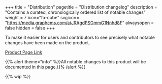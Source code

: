 +++
title = "Distribution"
pagetitle = "Distribution changelog"
description = "Contains a curated, chronologically ordered list of notable changes"
weight = 7
icon="fa-cube"
svgicon= "https://media.graphcms.com/atJRAgdPSGmmG1Nnhd8F"
alwaysopen = false
hidden = false
+++

To make it easier for users and contributors to see precisely what notable changes have been made on the product.

[Product Page Link](https://www.travelgatex.com/products/distribution)

{{% alert theme="info" %}}All notable changes to this product will be documented in this page.{{% /alert %}}

{{% wip %}}
